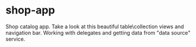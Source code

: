 # shop-app
Shop catalog app. Take a look at this beautiful table\collection views and navigation bar. Working with delegates and getting data from "data source" service.
